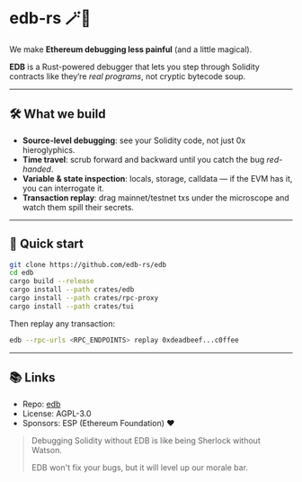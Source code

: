 # edb-rs 🪄🐛

We make **Ethereum debugging less painful** (and a little magical).

**EDB** is a Rust-powered debugger that lets you step through Solidity contracts like they’re *real programs*, not cryptic bytecode soup.

---

## 🛠 What we build
- **Source-level debugging**: see your Solidity code, not just 0x hieroglyphics.  
- **Time travel**: scrub forward and backward until you catch the bug *red-handed*.  
- **Variable & state inspection**: locals, storage, calldata — if the EVM has it, you can interrogate it.  
- **Transaction replay**: drag mainnet/testnet txs under the microscope and watch them spill their secrets.

---

## 🚀 Quick start
```bash
git clone https://github.com/edb-rs/edb
cd edb
cargo build --release
cargo install --path crates/edb
cargo install --path crates/rpc-proxy
cargo install --path crates/tui
```

Then replay any transaction:

```bash
edb --rpc-urls <RPC_ENDPOINTS> replay 0xdeadbeef...c0ffee
```

---

## 📚 Links

* Repo: [edb](https://github.com/edb-rs/edb)
* License: AGPL-3.0
* Sponsors: ESP (Ethereum Foundation) ❤️

> Debugging Solidity without EDB is like being Sherlock without Watson.
> 
> EDB won't fix your bugs, but it will level up our morale bar.
